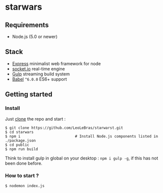 # starwars

## Requirements
- Node.js (5.0 or newer)

## Stack
- [Express](http://expressjs.com/) minimalist web framework for node
- [socket.io](http://socket.io/) real-time engine
- [Gulp](http://gulpjs.com/) streaming build system
- [Babel](http://babeljs.io/) `^6.0.0` ES6+ support


## Getting started

### Install

Just [clone](github-windows://openRepo/https://github.com/LeoLeBras/starwars.git) the repo
and start :

```shell
$ git clone https://github.com/LeoLeBras/starwarst.git
$ cd starwars
$ npm i                         # Install Node.js components listed in ./package.json
$ cd public
$ npm run build
```
Think to install gulp in global on your desktop : `npm i gulp -g`, if this has not been done before.

### How to start ?
```
$ nodemon index.js
```
